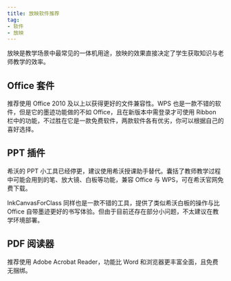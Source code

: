 ```yaml
---
title: 放映软件推荐
tag:
- 软件
- 放映
---
```


放映是教学场景中最常见的一体机用途，放映的效果直接决定了学生获取知识与老师教学的效率。

## Office 套件

推荐使用 Office 2010 及以上以获得更好的文件兼容性。WPS 也是一款不错的软件，但是它的墨迹功能做的不如 Office，且在新版本中需登录才可使用 Ribbon 栏中的功能，不过胜在它是一款免费软件，两款软件各有优劣，你可以根据自己的喜好选择。

## PPT 插件

希沃的 PPT 小工具已经停更，建议使用希沃授课助手替代。囊括了教师教学过程中可能会用到的笔、放大镜、白板等功能，兼容 Office 与 WPS，可在希沃官网免费下载。

InkCanvasForClass 同样也是一款不错的工具，提供了类似希沃白板的操作与比 Office 自带墨迹更好的书写体验。但由于目前还存在部分小问题，不太建议在教学环境部署。

## PDF 阅读器

推荐使用 Adobe Acrobat Reader，功能比 Word 和浏览器更丰富全面，且免费无捆绑。
